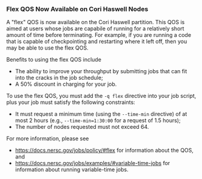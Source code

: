 ### Flex QOS Now Available on Cori Haswell Nodes 

A "flex" QOS is now available on the Cori Haswell partition. This QOS is aimed 
at users whose jobs are capabile of running for a relatively short amount of 
time before terminating. For example, if you are running a code that is capable 
of checkpointing and restarting where it left off, then you may be able to use 
the flex QOS.

Benefits to using the flex QOS include
- The ability to improve your throughput by submitting jobs that can fit into
the cracks in the job schedule;
- A 50% discount in charging for your job.

To use the flex QOS, you must add the `-q flex` directive into your job script,
plus your job must satisfy the following constraints:
- It must request a minimum time (using the `--time-min` directive) of at most
2 hours (e.g., `--time-min=1:30:00` for a request of 1.5 hours);
- The number of nodes requested must not exceed 64.

For more information, please see
- https://docs.nersc.gov/jobs/policy/#flex for information about the QOS, and
- https://docs.nersc.gov/jobs/examples/#variable-time-jobs for information about
running variable-time jobs.
